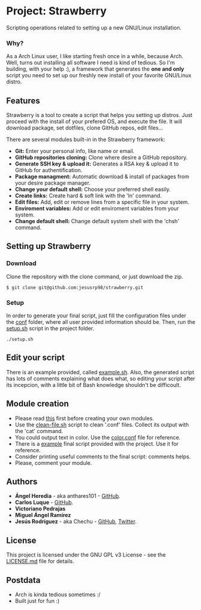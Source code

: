 # Project: Strawberry
Scripting operations related to setting up a new GNU/Linux installation.

### Why?
As a Arch Linux user, I like starting fresh once in a while, because Arch. Well, turns out installing all software I need is kind of tedious. So I'm building, with your help :), a framework that generates the **one and only** script you need to set up our freshly new install of your favorite GNU/Linux distro. 

## Features
Strawberry is a tool to create a script that helps you setting up distros. Just proceed with the install of your prefered OS, and execute the file. It will download package, set dotfiles, clone GitHub repos, edit files...

There are several modules built-in in the Strawberry framework:

* **Git:** Enter your personal info, like name or email.
* **GitHub repositories cloning:** Clone where desire a GitHub repository.
* **Generate SSH key & upload it:** Generates a RSA key & upload it to GitHub for authentification.
* **Package managment:** Automatic download & install of packages from your desire package manager.
* **Change your default shell:** Choose your preferred shell easily.
* **Create links:** Create hard & soft link with the 'ln' command.
* **Edit files:** Add, edit or remove lines from a specific file in your system.
* **Enviroment variables:** Add or edit enviroment variables from your system.
* **Change default shell:** Change default system shell with the 'chsh' command.
 
## Setting up Strawberry
### Download
Clone the repository with the clone command, or just download the zip.
```
$ git clone git@github.com:jesusrp98/strawberry.git
```

### Setup
In order to generate your final script, just fill the configuration files under the [conf](conf) folder, where all user provided information should be. Then, run the [setup.sh](setup.sh) script in the project folder.
```
./setup.sh
```

## Edit your script
There is an example provided, called [example.sh](example.sh). Also, the generated script has lots of comments explaining what does what, so editing your script after its incepcion, with a little bit of Bash knowledge shouldn't be difficoult.

## Module creation
* Please read [this](module-creation.conf) first before creating your own modules.
* Use the [clean-file.sh](clean-file.sh) script to clean '.conf' files. Collect its output with the 'cat' command.
* You could output text in color. Use the [color.conf](color.conf) file for reference.
* There is a [example](example.sh) final script provided with the project. Use it for reference.
* Consider printing useful comments to the final script: comments helps.
* Please, comment your module.

## Authors
* **Ángel Heredia** - aka anthares101 - [GitHub](https://github.com/anthares101).
* **Carlos Luque** - [GitHub](https://github.com/i62lucoc).
* **Victoriano Pedrajas**
* **Miguel Ángel Ramírez**
* **Jesús Rodríguez** - aka Chechu - [GitHub](https://github.com/jesusrp98), [Twitter](https://twitter.com/jesusrp98).

## License
This project is licensed under the GNU GPL v3 License - see the [LICENSE.md](LICENSE.md) file for details.

## Postdata
* Arch is kinda tedious sometimes :/
* Built just for fun :)
